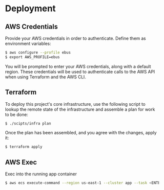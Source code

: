 # Deployment


## AWS Credentials

Provide your AWS credentials in order to authenticate. Define them as environment variables:

```bash
$ aws configure --profile ebus
$ export AWS_PROFILE=ebus
```

You will be prompted to enter your AWS credentials, along with a default region. These credentials will be used to authenticate calls to the AWS API when using Terraform and the AWS CLI.

## Terraform

To deploy this project's core infrastructure, use the following script to lookup the remote state of the infrastructure and assemble a plan for work to be done:

```bash
$ ./scipts/infra plan
```

Once the plan has been assembled, and you agree with the changes, apply it:

```bash
$ terraform apply
```

## AWS Exec

Exec into the running app container

```bash
$ aws ecs execute-command --region us-east-1 --cluster app --task <ENTER-TASK-ID-HERE> --container ebus-app --command "/bin/bash" --interactive
```